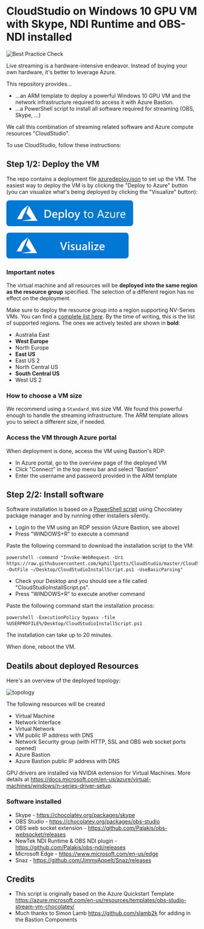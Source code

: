 # CloudStudio on Windows 10 GPU VM with Skype, NDI Runtime and OBS-NDI installed

![Best Practice Check](https://azurequickstartsservice.blob.core.windows.net/badges/obs-studio-stream-vm-chocolatey/BestPracticeResult.svg)

Live streaming is a hardware-intensive endeavor. Instead of buying your own hardware, it's better to leverage Azure.

This repository provides...

* ...an ARM template to deploy a powerful Windows 10 GPU VM and the network infrastructure required to access it with Azure Bastion.
* ...a PowerShell script to install all software required for streaming (OBS, Skype, ...)

We call this combination of streaming related software and Azure compute resources "CloudStudio".

To use CloudStudio, follow these instructions:

## Step 1/2: Deploy the VM

The repo contains a deployment file [azuredeploy.json](azuredeploy.json) to set up the VM. The easiest way to deploy the VM is by clicking the "Deploy to Azure" button (you can visualize what's being deployed by clicking the "Visualize" button):

[![Deploy To Azure](https://raw.githubusercontent.com/Azure/azure-quickstart-templates/master/1-CONTRIBUTION-GUIDE/images/deploytoazure.svg?sanitize=true)](https://portal.azure.com/#create/Microsoft.Template/uri/https%3A%2F%2Fraw.githubusercontent.com%2Fkphillpotts%2FCloudStudio%2Fmaster%2Fazuredeploy.json)  

[![Visualize](https://raw.githubusercontent.com/Azure/azure-quickstart-templates/master/1-CONTRIBUTION-GUIDE/images/visualizebutton.svg?sanitize=true)](http://armviz.io/#/?load=https%3A%2F%2Fraw.githubusercontent.com%2Fkphillpotts%2FCloudStudio%2Fmaster%2Fazuredeploy.json)

### Important notes

The virtual machine and all resources will be **deployed into the same region as the resource group** specified. The selection of a different region has no effect on the deployment.

Make sure to deploy the resource group into a region supporting NV-Series VMs. You can find a [complete list here](https://azure.microsoft.com/global-infrastructure/services/?products=virtual-machines&regions=non-regional,us-east,us-east-2,us-central,us-north-central,us-south-central,us-west-central,us-west,us-west-2,canada-east,canada-central,europe-north,europe-west,australia-central,australia-central-2,australia-east,australia-southeast,brazil-south,china-non-regional,china-east,china-east-2,china-north,china-north-2,south-africa-north,south-africa-west). By the time of writing, this is the list of supported regions. The ones we actively tested are shown in **bold**:

* Australia East
* **West Europe**
* North Europe
* **East US**
* East US 2
* North Central US
* **South Central US**
* West US 2

### How to choose a VM size

We recommend using a `Standard_NV6` size VM. We found this powerful enough to handle the streaming infrastructure.
The ARM template allows you to select a different size, if needed.

### Access the VM through Azure portal

When deployment is done, access the VM using Bastion's RDP:

* In Azure portal, go to the overview page of the deployed VM
* Click "Connect" in the top menu bar and select "Bastion"
* Enter the username and password provided in the ARM template

## Step 2/2: Install software

Software installation is based on a [PowerShell script](CloudStudioInstallscript.ps1) using Chocolatey package manager and by running other installers silently.

* Login to the VM using an RDP session (Azure Bastion, see above)
* Press "WINDOWS+R" to execute a command

Paste the following command to download the installation script to the VM:

```
powershell -command "Invoke-WebRequest -Uri https://raw.githubusercontent.com/kphillpotts/CloudStudio/master/CloudStudioInstallScript.ps1 -OutFile ~/Desktop/CloudStudioInstallScript.ps1 -UseBasicParsing"
```

* Check your Desktop and you should see a file called "CloudStudioInstallScript.ps".
* Press "WINDOWS+R" to execute another command

Paste the following command start the installation process:

```
powershell -ExecutionPolicy bypass -file %USERPROFILE%/Desktop/CloudStudioInstallScript.ps1
```
The installation can take up to 20 minutes.

When done, reboot the VM.

## Deatils about deployed Resources

Here's an overview of the deployed topology:

![topology](topology.png)

The following resources will be created

* Virtual Machine
* Network Interface
* Virtual Network
* VM public IP address with DNS
* Network Security group (with HTTP, SSL and OBS web socket ports opened)
* Azure Bastion
* Azure Bastion public IP address with DNS

GPU drivers are installed via NVIDIA extension for Virtual Machines. More details at https://docs.microsoft.com/en-us/azure/virtual-machines/windows/n-series-driver-setup.

### Software installed

* Skype - <https://chocolatey.org/packages/skype>
* OBS Studio - <https://chocolatey.org/packages/obs-studio>
* OBS web socket extension - <https://github.com/Palakis/obs-websocket/releases>
* NewTek NDI Runtime & OBS NDI plugin - <https://github.com/Palakis/obs-ndi/releases>
* Microsoft Edge - <https://www.microsoft.com/en-us/edge>
* Snaz - <https://github.com/JimmyAppelt/Snaz/releases>

## Credits

- This script is originally based on the Azure Quickstart Template <https://azure.microsoft.com/en-us/resources/templates/obs-studio-stream-vm-chocolatey/>
- Much thanks to Simon Lamb <https://github.com/slamb2k> for adding in the Bastion Components
